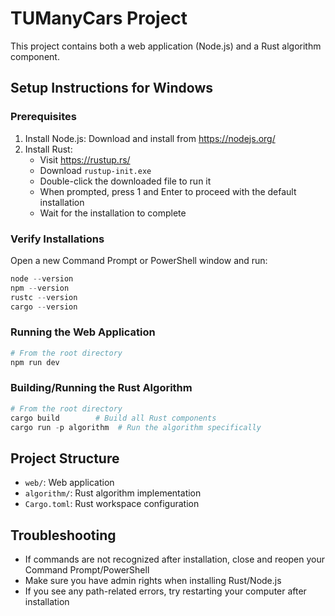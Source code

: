 # TUManyCars Project

This project contains both a web application (Node.js) and a Rust algorithm component.

## Setup Instructions for Windows

### Prerequisites
1. Install Node.js: Download and install from https://nodejs.org/
2. Install Rust:
   - Visit https://rustup.rs/
   - Download `rustup-init.exe`
   - Double-click the downloaded file to run it
   - When prompted, press 1 and Enter to proceed with the default installation
   - Wait for the installation to complete

### Verify Installations
Open a new Command Prompt or PowerShell window and run:
```powershell
node --version
npm --version
rustc --version
cargo --version
```

### Running the Web Application
```powershell
# From the root directory
npm run dev
```

### Building/Running the Rust Algorithm
```powershell
# From the root directory
cargo build        # Build all Rust components
cargo run -p algorithm  # Run the algorithm specifically
```

## Project Structure
- `web/`: Web application
- `algorithm/`: Rust algorithm implementation
- `Cargo.toml`: Rust workspace configuration

## Troubleshooting
- If commands are not recognized after installation, close and reopen your Command Prompt/PowerShell
- Make sure you have admin rights when installing Rust/Node.js
- If you see any path-related errors, try restarting your computer after installation

